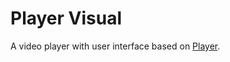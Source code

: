 # Player Visual

A video player with user interface  based on [Player](https://github.com/piemonte/Player).

